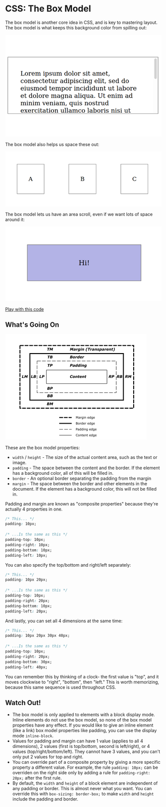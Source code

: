 # CSS: The Box Model

The box model is another core idea in CSS, and is key to mastering layout. The box model is what keeps this background color from spilling out:

![Box model with scrolling](assets/box-model-3.png)

The box model also helps us space these out:

![Box model with scrolling](assets/box-model-2.png)

The box model lets us have an area scroll, even if we want lots of space around it:

![Box model with scrolling](assets/box-model-1.png)

[Play with this code](https://codesandbox.io/s/zealous-frost-9trju)

## What's Going On

![Official box model diagram](assets/box-model.png)

These are the box model properties:

* `width` / `height` - The size of the actual content area, such as the text or image.
* `padding` - The space between the content and the border. If the element has a background color, all of this will be filled in.
* `border` - An optional border separating the padding from the margin
* `margin` - The space between the border and other elements in the document. If the element has a background color, this will not be filled in.

Padding and margin are known as "composite properties" because they're actually 4 properties in one.

```css
/* This... */
padding: 10px;

/* ...Is the same as this */
padding-top: 10px;
padding-right: 10px;
padding-bottom: 10px;
padding-left: 10px;
```

You can also specify the top/bottom and right/left separately:

```css
/* This... */
padding: 10px 20px;

/* ...Is the same as this */
padding-top: 10px;
padding-right: 20px;
padding-bottom: 10px;
padding-left: 20px;
```

And lastly, you can set all 4 dimensions at the same time:

```css
/* This... */
padding: 10px 20px 30px 40px;

/* ...Is the same as this */
padding-top: 10px;
padding-right: 20px;
padding-bottom: 30px;
padding-left: 40px;
```

You can remember this by thinking of a clock- the first value is "top", and it moves clockwise to "right", "bottom", then "left." This is worth memorizing, because this same sequence is used throughout CSS.

## Watch Out!

* The box model is only applied to elements with a block display mode. Inline elements do not use the box model, so none of the box model properties have any effect. If you would like to give an inline element (like a link) box model properties like padding, you can use the display mode `inline-block`.
* Values for padding and margin can have 1 value (applies to all 4 dimensions), 2 values (first is top/bottom, second is left/right), or 4 values (top/right/bottom/left). They cannot have 3 values, and you can't only put 2 values for top and right.
* You can override part of a composite property by giving a more specific property a different value. For example, the rule `padding: 10px;` can be overriden on the right side only by adding a rule for `padding-right: 20px;` after the first rule.
* By default, the `width` and `height` of a block element are independent of any padding or border. This is almost never what you want. You can override this with `box-sizing: border-box;` to make `width` and `height` include the padding and border.
